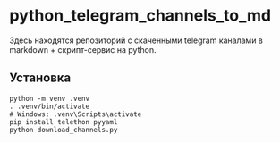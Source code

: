 # python_telegram_channels_to_md

Здесь находятся репозиторий с скаченными telegram каналами в markdown + скрипт-сервис на python.

## Установка

```console
python -m venv .venv
. .venv/bin/activate   
# Windows: .venv\Scripts\activate
pip install telethon pyyaml
python download_channels.py
```